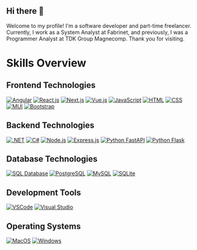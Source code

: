 ## Hi there 👋
Welcome to my profile! I'm a software developer and part-time freelancer. Currently, I work as a System Analyst at Fabrinet, and previously, I was a Programmer Analyst at TDK Group Magnecomp. Thank you for visiting.

# Skills Overview

## Frontend Technologies
[![Angular](https://img.shields.io/badge/angular-DD0031?logo=angular&logoColor=white&style=flat)](https://angular.io/)
[![React.js](https://img.shields.io/badge/React.js-61DAFB?logo=react&logoColor=white&style=flat)](https://reactjs.org/)
[![Next.js](https://img.shields.io/badge/Next.js-000000?logo=next.js&logoColor=white&style=flat)](https://nextjs.org/)
[![Vue.js](https://img.shields.io/badge/Vue.js-4FC08D?logo=vue.js&logoColor=white&style=flat)](https://vuejs.org/)
[![JavaScript](https://img.shields.io/badge/JavaScript-F7DF1E?logo=javascript&logoColor=black&style=flat)](https://developer.mozilla.org/en-US/docs/Web/JavaScript)
[![HTML](https://img.shields.io/badge/HTML5-E34F26?logo=html5&logoColor=white&style=flat)](https://developer.mozilla.org/en-US/docs/Web/HTML)
[![CSS](https://img.shields.io/badge/CSS3-1572B6?logo=css3&logoColor=white&style=flat)](https://developer.mozilla.org/en-US/docs/Web/CSS)
[![MUI](https://img.shields.io/badge/MUI-0081CB?logo=material-ui&logoColor=white&style=flat)](https://mui.com/)
[![Bootstrap](https://img.shields.io/badge/Bootstrap-7952B3?logo=bootstrap&logoColor=white&style=flat)](https://getbootstrap.com/)

## Backend Technologies
[![.NET](https://img.shields.io/badge/.NET-512BD4?logo=.net&logoColor=white&style=flat)](https://dotnet.microsoft.com/)
[![C#](https://img.shields.io/badge/C%23-239120?logo=c-sharp&logoColor=white&style=flat)](https://docs.microsoft.com/en-us/dotnet/csharp/)
[![Node.js](https://img.shields.io/badge/Node.js-339933?logo=node.js&logoColor=white&style=flat)](https://nodejs.org/)
[![Express.js](https://img.shields.io/badge/Express.js-000000?logo=express&logoColor=white&style=flat)](https://expressjs.com/)
[![Python FastAPI](https://img.shields.io/badge/FastAPI-009688?logo=fastapi&logoColor=white&style=flat)](https://fastapi.tiangolo.com/)
[![Python Flask](https://img.shields.io/badge/Flask-000000?logo=flask&logoColor=white&style=flat)](https://flask.palletsprojects.com/)
## Database Technologies
[![SQL Database](https://img.shields.io/badge/SQL%20Database-003B57?logo=microsoft-sql-server&logoColor=white&style=flat)](https://www.microsoft.com/en-us/sql-server)
[![PostgreSQL](https://img.shields.io/badge/PostgreSQL-336791?logo=postgresql&logoColor=white&style=flat)](https://www.postgresql.org/)
[![MySQL](https://img.shields.io/badge/MySQL-4479A1?logo=mysql&logoColor=white&style=flat)](https://www.mysql.com/)
[![SQLite](https://img.shields.io/badge/SQLite-003B57?logo=sqlite&logoColor=white&style=flat)](https://www.sqlite.org/index.html)

## Development Tools
[![VSCode](https://img.shields.io/badge/VSCode-007ACC?logo=visual-studio-code&logoColor=white&style=flat)](https://code.visualstudio.com/)
[![Visual Studio](https://img.shields.io/badge/Visual%20Studio-5C2D91?logo=visual-studio&logoColor=white&style=flat)](https://visualstudio.microsoft.com/)

## Operating Systems
[![MacOS](https://img.shields.io/badge/MacOS-000000?logo=apple&logoColor=white&style=flat)](https://www.apple.com/macos)
[![Windows](https://img.shields.io/badge/Windows-0078D6?logo=windows&logoColor=white&style=flat)](https://www.microsoft.com/windows)
